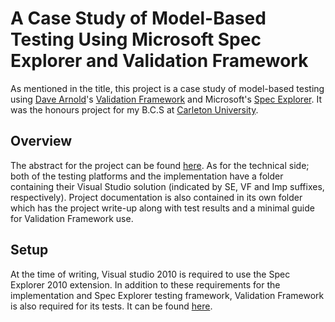 # A Case Study of Model-Based Testing Using Microsoft Spec Explorer and Validation Framework

As mentioned in the title, this project is a case study of model-based testing using [Dave Arnold](http://davearnold.ca/)'s [Validation Framework](http://vf.davearnold.ca/) and Microsoft's [Spec Explorer](http://visualstudiogallery.msdn.microsoft.com/271d0904-f178-4ce9-956b-d9bfa4902745). It was the honours project for my B.C.S at [Carleton University](http://www.carleton.ca/).

## Overview

The abstract for the project can be found [here](http://www.scs.carleton.ca/honours_projects/index.php?details=wylie_0139). As for the technical side; both of the testing platforms and the implementation have a folder containing their Visual Studio solution (indicated by SE, VF and Imp suffixes, respectively). Project documentation is also contained in its own folder which has the project write-up along with test results and a minimal guide for Validation Framework use.

## Setup

At the time of writing, Visual studio 2010 is required to use the Spec Explorer 2010 extension. In addition to these requirements for the implementation and Spec Explorer testing framework, Validation Framework is also required for its tests. It can be found [here](http://vf.davearnold.ca/download.html).
